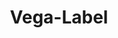 ---
title: Vega-Label
page: https://github.com/vega/vega-label
image: assets/images/projects/vega-label.png
border: true
priority: 1
description: "A fast labeling algorithm to layout labels annotating data points in charts."
links: [
  [GitHub, https://github.com/vega/vega/tree/main/packages/vega-label]
]
---